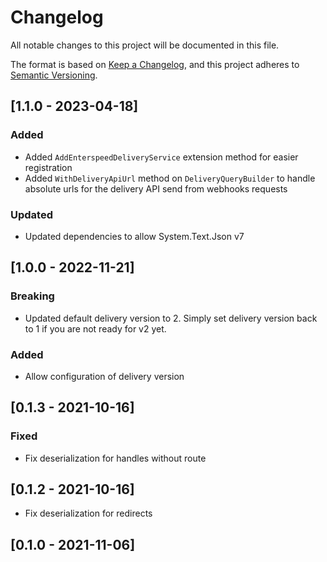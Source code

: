 # Changelog

All notable changes to this project will be documented in this file.

The format is based on [Keep a Changelog](https://keepachangelog.com/en/1.0.0/), and this project adheres to [Semantic Versioning](https://semver.org/spec/v2.0.0.html).

## [1.1.0 - 2023-04-18]
### Added
- Added `AddEnterspeedDeliveryService` extension method for easier registration
- Added `WithDeliveryApiUrl` method on `DeliveryQueryBuilder` to handle absolute urls for the delivery API send from webhooks requests

### Updated
  - Updated dependencies to allow System.Text.Json v7

## [1.0.0 - 2022-11-21]
### Breaking
  - Updated default delivery version to 2. Simply set delivery version back to 1 if you are not ready for v2 yet.

### Added
  - Allow configuration of delivery version

## [0.1.3 - 2021-10-16]
### Fixed
  - Fix deserialization for handles without route

## [0.1.2 - 2021-10-16]

  - Fix deserialization for redirects

## [0.1.0 - 2021-11-06]